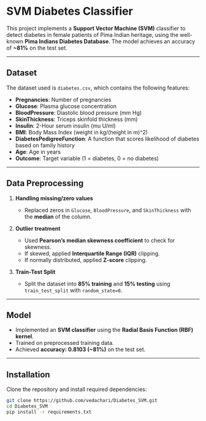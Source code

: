 # SVM Diabetes Classifier

This project implements a **Support Vector Machine (SVM)** classifier to detect diabetes in female patients of Pima Indian heritage, using the well-known **Pima Indians Diabetes Database**. The model achieves an accuracy of **~81%** on the test set.  

---

## Dataset
The dataset used is `diabetes.csv`, which contains the following features:  

- **Pregnancies**: Number of pregnancies  
- **Glucose**: Plasma glucose concentration  
- **BloodPressure**: Diastolic blood pressure (mm Hg)  
- **SkinThickness**: Triceps skinfold thickness (mm)  
- **Insulin**: 2-Hour serum insulin (mu U/ml)  
- **BMI**: Body Mass Index (weight in kg/(height in m)^2)  
- **DiabetesPedigreeFunction**: A function that scores likelihood of diabetes based on family history  
- **Age**: Age in years  
- **Outcome**: Target variable (1 = diabetes, 0 = no diabetes)  

---

## Data Preprocessing
1. **Handling missing/zero values**  
   - Replaced zeros in `Glucose`, `BloodPressure`, and `SkinThickness` with the **median** of the column.  

2. **Outlier treatment**  
   - Used **Pearson’s median skewness coefficient** to check for skewness.  
   - If skewed, applied **Interquartile Range (IQR)** clipping.  
   - If normally distributed, applied **Z-score** clipping.  

3. **Train-Test Split**  
   - Split the dataset into **85% training** and **15% testing** using `train_test_split` with `random_state=0`.  

---

## Model
- Implemented an **SVM classifier** using the **Radial Basis Function (RBF) kernel**.  
- Trained on preprocessed training data.  
- Achieved **accuracy: 0.8103 (~81%)** on the test set.  

---

## Installation
Clone the repository and install required dependencies:  

```bash
git clone https://github.com/vedachari/Diabetes_SVM.git
cd Diabetes_SVM
pip install -r requirements.txt
